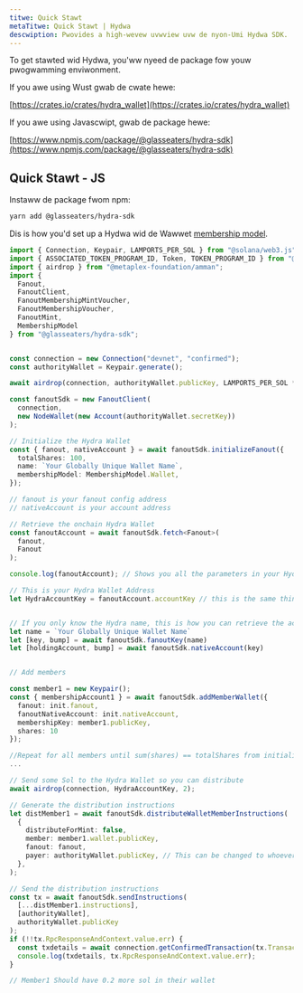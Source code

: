 ```yaml
---
titwe: Quick Stawt
metaTitwe: Quick Stawt | Hydwa
descwiption: Pwovides a high-wevew uvwview uvw de nyon-Umi Hydwa SDK.
---
```


To get stawted wid Hydwa, you'ww nyeed de package fow youw pwogwamming enviwonment.

If you awe using Wust gwab de cwate hewe:

[https://crates.io/crates/hydra_wallet](https://crates.io/crates/hydra_wallet)

If you awe using Javascwipt, gwab de package hewe:

[https://www.npmjs.com/package/@glasseaters/hydra-sdk](https://www.npmjs.com/package/@glasseaters/hydra-sdk)

## Quick Stawt - JS

Instaww de package fwom npm:

```bash
yarn add @glasseaters/hydra-sdk
```

Dis is how you'd set up a Hydwa wid de Wawwet [membership model](/hydra#adding-members).

```ts
import { Connection, Keypair, LAMPORTS_PER_SOL } from "@solana/web3.js";
import { ASSOCIATED_TOKEN_PROGRAM_ID, Token, TOKEN_PROGRAM_ID } from "@solana/spl-token";
import { airdrop } from "@metaplex-foundation/amman";
import {
  Fanout,
  FanoutClient,
  FanoutMembershipMintVoucher,
  FanoutMembershipVoucher,
  FanoutMint,
  MembershipModel
} from "@glasseaters/hydra-sdk";


const connection = new Connection("devnet", "confirmed");
const authorityWallet = Keypair.generate();

await airdrop(connection, authorityWallet.publicKey, LAMPORTS_PER_SOL * 2);

const fanoutSdk = new FanoutClient(
  connection,
  new NodeWallet(new Account(authorityWallet.secretKey))
);

// Initialize the Hydra Wallet
const { fanout, nativeAccount } = await fanoutSdk.initializeFanout({
  totalShares: 100,
  name: `Your Globally Unique Wallet Name`,
  membershipModel: MembershipModel.Wallet,
});

// fanout is your fanout config address
// nativeAccount is your account address

// Retrieve the onchain Hydra Wallet
const fanoutAccount = await fanoutSdk.fetch<Fanout>(
  fanout,
  Fanout
);

console.log(fanoutAccount); // Shows you all the parameters in your Hydra

// This is your Hydra Wallet Address
let HydraAccountKey = fanoutAccount.accountKey // this is the same thing as nativeAccount above


// If you only know the Hydra name, this is how you can retrieve the account key
let name = `Your Globally Unique Wallet Name`
let [key, bump] = await fanoutSdk.fanoutKey(name)
let [holdingAccount, bump] = await fanoutSdk.nativeAccount(key)


// Add members

const member1 = new Keypair();
const { membershipAccount1 } = await fanoutSdk.addMemberWallet({
  fanout: init.fanout,
  fanoutNativeAccount: init.nativeAccount,
  membershipKey: member1.publicKey,
  shares: 10
});

//Repeat for all members until sum(shares) == totalShares from initialization
...

// Send some Sol to the Hydra Wallet so you can distribute
await airdrop(connection, HydraAccountKey, 2);

// Generate the distribution instructions
let distMember1 = await fanoutSdk.distributeWalletMemberInstructions(
  {
    distributeForMint: false,
    member: member1.wallet.publicKey,
    fanout: fanout,
    payer: authorityWallet.publicKey, // This can be changed to whoever sends the tx
  },
);

// Send the distribution instructions
const tx = await fanoutSdk.sendInstructions(
  [...distMember1.instructions],
  [authorityWallet],
  authorityWallet.publicKey
);
if (!!tx.RpcResponseAndContext.value.err) {
  const txdetails = await connection.getConfirmedTransaction(tx.TransactionSignature);
  console.log(txdetails, tx.RpcResponseAndContext.value.err);
}

// Member1 Should have 0.2 more sol in their wallet

```
